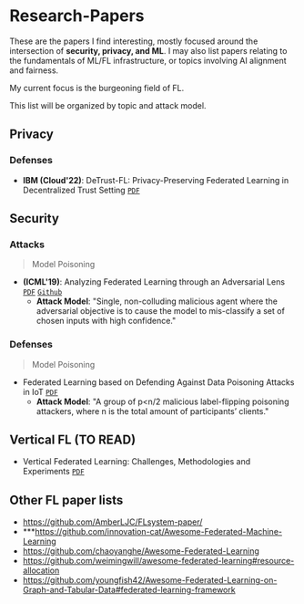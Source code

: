 # Research-Papers
These are the papers I find interesting, mostly focused around the intersection of **security, privacy, and ML**.
I may also list papers relating to the fundamentals of ML/FL infrastructure, or topics involving AI alignment and fairness.

My current focus is the burgeoning field of FL.

This list will be organized by topic and attack model.

## Privacy 

### Defenses
- **IBM (Cloud'22)**: DeTrust-FL: Privacy-Preserving Federated Learning in Decentralized Trust Setting [`PDF`](https://arxiv.org/pdf/2207.07779.pdf)


## Security

### Attacks

>Model Poisoning
- **(ICML'19)**: Analyzing Federated Learning through an Adversarial Lens [`PDF`](https://arxiv.org/pdf/1811.12470.pdf) [`Github`](https://github.com/inspire-group/ModelPoisoning)
    - **Attack Model**: "Single, non-colluding malicious agent where the adversarial objective is to cause the model to mis-classify a set of chosen inputs with high confidence." 


### Defenses

>Model Poisoning
- Federated Learning based on Defending Against Data Poisoning Attacks in IoT [`PDF`](https://arxiv.org/pdf/2209.06397.pdf)
    - **Attack Model**: "A group of p<n/2 malicious label-flipping poisoning attackers, where n is the total amount of participants’ clients." 



## Vertical FL (TO READ)
- Vertical Federated Learning: Challenges, Methodologies and Experiments [`PDF`](https://arxiv.org/pdf/2202.04309.pdf)


## Other FL paper lists
- https://github.com/AmberLJC/FLsystem-paper/
- ***https://github.com/innovation-cat/Awesome-Federated-Machine-Learning
- https://github.com/chaoyanghe/Awesome-Federated-Learning
- https://github.com/weimingwill/awesome-federated-learning#resource-allocation
- https://github.com/youngfish42/Awesome-Federated-Learning-on-Graph-and-Tabular-Data#federated-learning-framework
